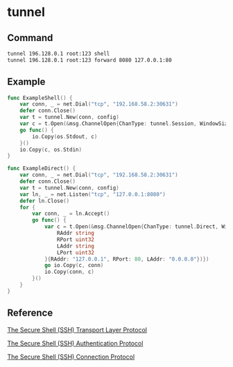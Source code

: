 # tunnel

## Command

```sh
tunnel 196.128.0.1 root:123 shell
tunnel 196.128.0.1 root:123 forward 8080 127.0.0.1:80
```

## Example

```go
func ExampleShell() {
	var conn, _ = net.Dial("tcp", "192.168.58.2:30631")
	defer conn.Close()
	var t = tunnel.New(conn, config)
	var c = t.Open(&msg.ChannelOpen{ChanType: tunnel.Session, WindowSize: 1024, MaxPacketSize: 1024})
	go func() {
		io.Copy(os.Stdout, c)
	}()
	io.Copy(c, os.Stdin)
}
```

```go
func ExampleDirect() {
	var conn, _ = net.Dial("tcp", "192.168.58.2:30631")
	defer conn.Close()
	var t = tunnel.New(conn, config)
	var ln, _ = net.Listen("tcp", "127.0.0.1:8080")
	defer ln.Close()
	for {
		var conn, _ = ln.Accept()
		go func() {
			var c = t.Open(&msg.ChannelOpen{ChanType: tunnel.Direct, WindowSize: 1024, MaxPacketSize: 1024, Payload: ssh.Marshal(struct {
				RAddr string
				RPort uint32
				LAddr string
				LPort uint32
			}{RAddr: "127.0.0.1", RPort: 80, LAddr: "0.0.0.0"})})
			go io.Copy(c, conn)
			io.Copy(conn, c)
		}()
	}
}
```

## Reference

[The Secure Shell (SSH) Transport Layer Protocol](https://datatracker.ietf.org/doc/html/rfc4253)

[The Secure Shell (SSH) Authentication Protocol](https://datatracker.ietf.org/doc/html/rfc4252)

[The Secure Shell (SSH) Connection Protocol](https://datatracker.ietf.org/doc/html/rfc4254)
